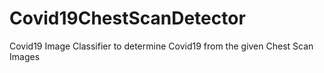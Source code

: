 # Covid19ChestScanDetector
Covid19 Image Classifier to determine Covid19 from the given Chest Scan Images
